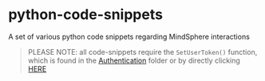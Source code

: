 # python-code-snippets
A set of various python code snippets regarding MindSphere interactions

> PLEASE NOTE: all code-snippets require the `SetUserToken()` function, which is found in the [Authentication](/Authentication) folder or by directly clicking [HERE](/Authentication/auth.py)
